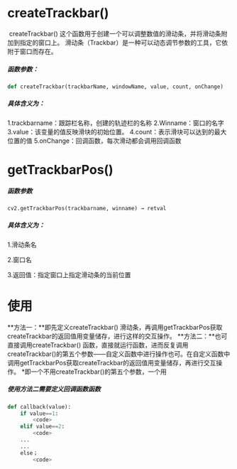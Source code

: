 # createTrackbar()

​	createTrackbar() 这个函数用于创建一个可以调整数值的滑动条，并将滑动条附加到指定的窗口上。
滑动条（Trackbar）是一种可以动态调节参数的工具，它依附于窗口而存在。

##### 函数参数：

```python
def createTrackbar(trackbarName, windowName, value, count, onChange)
```

##### 具体含义为：

1.trackbarname：跟踪栏名称，创建的轨迹栏的名称
2.Winname：窗口的名字
3.value：该变量的值反映滑块的初始位置。
4.count：表示滑块可以达到的最大位置的值
5.onChange：回调函数，每次滑动都会调用回调函数

# getTrackbarPos()

##### 函数参数

```python
cv2.getTrackbarPos(trackbarname, winname) → retval
```

##### 具体含义为：

1.滑动条名

2.窗口名

3.返回值：指定窗口上指定滑动条的当前位置

# 使用

**方法一：**即先定义createTrackbar() 滑动条，再调用getTrackbarPos获取createTrackbar的返回值用变量储存，进行这样的交互操作。
**方法二：**也可直接调用createTrackbar() 函数，直接就运行函数，进而反复调用createTrackbar()的第五个参数——自定义函数中进行操作也可。在自定义函数中调用getTrackbarPos获取createTrackbar的返回值用变量储存，再进行交互操作。
*即一个不用createTrackbar()的第五个参数，一个用

##### 使用方法二需要定义回调函数函数

```python
def callback(value):
	if value==1:
		<code>
	elif value==2:
		<code>
	...
	...
	else；
		<code>
```

